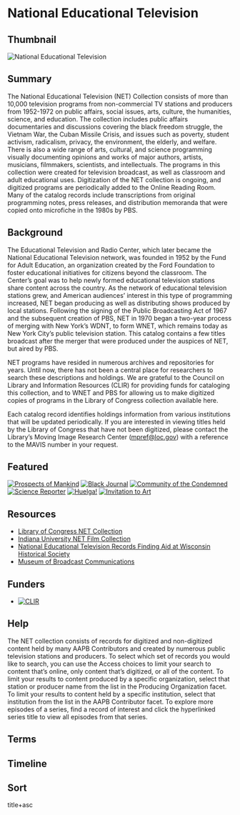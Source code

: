 # National Educational Television

## Thumbnail 

![National Educational Television](https://s3.amazonaws.com/americanarchive.org/special-collections/net_catalog.jpg "National Educational Television Logo")

## Summary

The National Educational Television (NET) Collection consists of more than 10,000 television programs from non-commercial TV stations and producers from 1952-1972 on public affairs, social issues, arts, culture, the humanities, science, and education. The collection includes public affairs documentaries and discussions covering the black freedom struggle, the Vietnam War, the Cuban Missile Crisis, and issues such as poverty, student activism, radicalism, privacy, the environment, the elderly, and welfare. There is also a wide range of arts, cultural, and science programming visually documenting opinions and works of major authors, artists, musicians, filmmakers, scientists, and intellectuals. The programs in this collection were created for television broadcast, as well as classroom and adult educational uses. Digitization of the NET collection is ongoing, and digitized programs are periodically added to the Online Reading Room. Many of the catalog records include transcriptions from original programming notes, press releases, and distribution memoranda that were copied onto microfiche in the 1980s by PBS.


## Background

The Educational Television and Radio Center, which later became the National Educational Television network, was founded in 1952 by the Fund for Adult Education, an organization created by the Ford Foundation to foster educational initiatives for citizens beyond the classroom. The Center’s goal was to help newly formed educational television stations share content across the country. As the network of educational television stations grew, and American audiences’ interest in this type of programming increased, NET began producing as well as distributing shows produced by local stations. Following the signing of the Public Broadcasting Act of 1967 and the subsequent creation of PBS, NET in 1970 began a two-year process of merging with New York’s WDNT, to form WNET, which remains today as New York City’s public television station. This catalog contains a few titles broadcast after the merger that were produced under the auspices of NET, but aired by PBS.

NET programs have resided in numerous archives and repositories for years. Until now, there has not been a central place for researchers to search these descriptions and holdings. We are grateful to the Council on Library and Information Resources (CLIR) for providing funds for cataloging this collection, and to WNET and PBS for allowing us to make digitized copies of programs in the Library of Congress collection available here.

Each catalog record identifies holdings information from various institutions that will be updated periodically. If you are interested in viewing titles held by the Library of Congress that have not been digitized, please contact the Library’s Moving Image Research Center (mpref@loc.gov) with a reference to the MAVIS number in your request.


## Featured

[![Prospects of Mankind](https://s3.amazonaws.com/americanarchive.org/special-collections/cpb-aacip_15-51vdnr5h.jpg)](/catalog/cpb-aacip_15-51vdnr5h)
[![Black Journal](https://s3.amazonaws.com/americanarchive.org/special-collections/cpb-aacip_62-5m6251fv96.jpg)](/catalog/cpb-aacip_62-5m6251fv96)
[![Community of the Condemned](https://s3.amazonaws.com/americanarchive.org/special-collections/cpb-aacip_512-gx44q7rq23.jpg)](/catalog/cpb-aacip-512-gx44q7rq23)
[![Science Reporter](https://s3.amazonaws.com/americanarchive.org/special-collections/cpb-aacip_15-30prrfdx.jpg)](/catalog/cpb-aacip_15-30prrfdx)
[![Huelga!](https://s3.amazonaws.com/americanarchive.org/special-collections/cpb-aacip_504-696zw19w66.jpg)](/catalog/cpb-aacip_504-696zw19w66)
[![Invitation to Art](https://s3.amazonaws.com/americanarchive.org/special-collections/cpb-aacip_15-542j678z5j.jpg)](/catalog/cpb-aacip_15-542j678z5j)

## Resources

- [Library of Congress NET Collection](https://www.loc.gov/rr/mopic/tvcoll.html)
- [Indiana University NET Film Collection](https://blogs.libraries.indiana.edu/filmarch/2012/07/24/national-educational-television-and-the-iu-libraries-film-archive/)
- [National Educational Television Records Finding Aid at Wisconsin Historical Society](http://digicoll.library.wisc.edu/cgi/f/findaid/findaid-idx?c=wiarchives;cc=wiarchives;q1=Carnegie%20Commission;rgn=main;view=text;didno=uw-whs-us0066af)
- [Museum of Broadcast Communications](https://www.museum.tv/)

## Funders

- [![CLIR](https://s3.amazonaws.com/americanarchive.org/org-logos/clir_logo.png "CLIR Logo")](https://www.clir.org/)

## Help

The NET collection consists of records for digitized and non-digitized content held by many AAPB Contributors and created by numerous public television stations and producers. To select which set of records you would like to search, you can use the Access choices to limit your search to content that’s online, only content that’s digitized, or all of the content. To limit your results to content produced by a specific organization, select that station or producer name from the list in the Producing Organization facet. To limit your results to content held by a specific institution, select that institution from the list in the AAPB Contributor facet. To explore more episodes of a series, find a record of interest and click the hyperlinked series title to view all episodes from that series.

## Terms


## Timeline 


## Sort

title+asc

